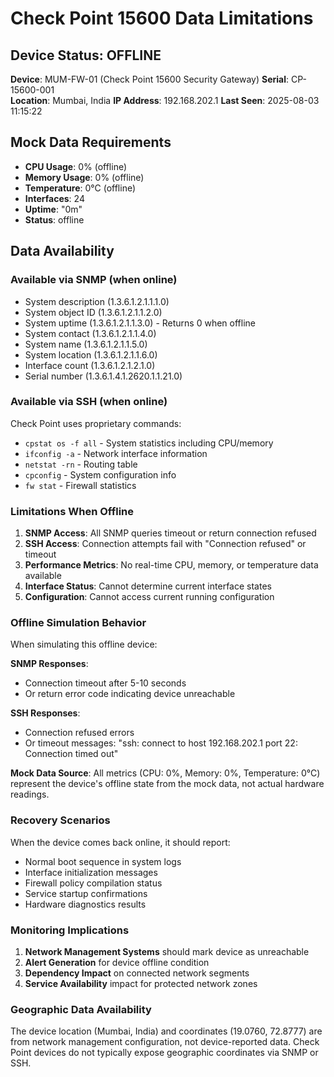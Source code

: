 # Check Point 15600 Data Limitations

## Device Status: OFFLINE

**Device**: MUM-FW-01 (Check Point 15600 Security Gateway)
**Serial**: CP-15600-001  
**Location**: Mumbai, India
**IP Address**: 192.168.202.1
**Last Seen**: 2025-08-03 11:15:22

## Mock Data Requirements
- **CPU Usage**: 0% (offline)
- **Memory Usage**: 0% (offline) 
- **Temperature**: 0°C (offline)
- **Interfaces**: 24
- **Uptime**: "0m"
- **Status**: offline

## Data Availability

### Available via SNMP (when online)
- System description (1.3.6.1.2.1.1.1.0)
- System object ID (1.3.6.1.2.1.1.2.0) 
- System uptime (1.3.6.1.2.1.1.3.0) - Returns 0 when offline
- System contact (1.3.6.1.2.1.1.4.0)
- System name (1.3.6.1.2.1.1.5.0)
- System location (1.3.6.1.2.1.1.6.0)
- Interface count (1.3.6.1.2.1.2.1.0)
- Serial number (1.3.6.1.4.1.2620.1.1.21.0)

### Available via SSH (when online)
Check Point uses proprietary commands:
- `cpstat os -f all` - System statistics including CPU/memory
- `ifconfig -a` - Network interface information  
- `netstat -rn` - Routing table
- `cpconfig` - System configuration info
- `fw stat` - Firewall statistics

### Limitations When Offline

1. **SNMP Access**: All SNMP queries timeout or return connection refused
2. **SSH Access**: Connection attempts fail with "Connection refused" or timeout
3. **Performance Metrics**: No real-time CPU, memory, or temperature data available
4. **Interface Status**: Cannot determine current interface states
5. **Configuration**: Cannot access current running configuration

### Offline Simulation Behavior

When simulating this offline device:

**SNMP Responses**:
- Connection timeout after 5-10 seconds
- Or return error code indicating device unreachable

**SSH Responses**:  
- Connection refused errors
- Or timeout messages: "ssh: connect to host 192.168.202.1 port 22: Connection timed out"

**Mock Data Source**: 
All metrics (CPU: 0%, Memory: 0%, Temperature: 0°C) represent the device's offline state from the mock data, not actual hardware readings.

### Recovery Scenarios

When the device comes back online, it should report:
- Normal boot sequence in system logs
- Interface initialization messages  
- Firewall policy compilation status
- Service startup confirmations
- Hardware diagnostics results

### Monitoring Implications

1. **Network Management Systems** should mark device as unreachable
2. **Alert Generation** for device offline condition
3. **Dependency Impact** on connected network segments
4. **Service Availability** impact for protected network zones

### Geographic Data Availability

The device location (Mumbai, India) and coordinates (19.0760, 72.8777) are from network management configuration, not device-reported data. Check Point devices do not typically expose geographic coordinates via SNMP or SSH.